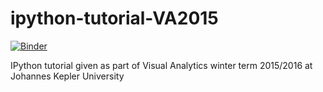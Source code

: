 # ipython-tutorial-VA2015

[![Binder](http://mybinder.org/badge.svg)](http://mybinder.org/repo/sgratzl/ipython-tutorial-VA2015)


IPython tutorial given as part of Visual Analytics winter term 2015/2016 at Johannes Kepler University

